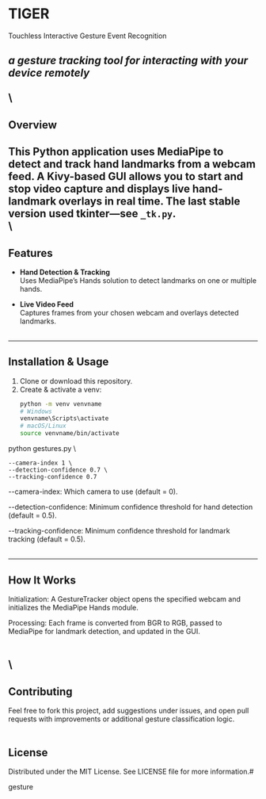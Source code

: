 # TIGER  <br>
Touchless Interactive Gesture Event Recognition  <br>

*a gesture tracking tool for interacting with your device remotely*  <br><br>
\\
---

## Overview <br>

This Python application uses MediaPipe to detect and track hand landmarks from a webcam feed. A Kivy-based GUI allows you to start and stop video capture and displays live hand-landmark overlays in real time. The last stable version used tkinter—see `_tk.py`.  <br>
\\
---

## Features <br>

- **Hand Detection & Tracking**  <br>
  Uses MediaPipe’s Hands solution to detect landmarks on one or multiple hands.<br>

- **Live Video Feed**  <br>
  Captures frames from your chosen webcam and overlays detected landmarks.<br><br>
  
---

## Installation & Usage<br>

1. Clone or download this repository.  <br>
2. Create & activate a venv:  <br>
   ```bash
   python -m venv venvname
   # Windows
   venvname\Scripts\activate
   # macOS/Linux
   source venvname/bin/activate

python gestures.py \  <br>

    --camera-index 1 \
    --detection-confidence 0.7 \  
    --tracking-confidence 0.7  
    
--camera-index: Which camera to use (default = 0).  <br>

--detection-confidence: Minimum confidence threshold for hand detection (default = 0.5). <br>  

--tracking-confidence: Minimum confidence threshold for landmark tracking (default = 0.5).  <br><br>

---

## How It Works  <br>
  
Initialization: A GestureTracker object opens the specified webcam and initializes the MediaPipe Hands module.  <br>

Processing: Each frame is converted from BGR to RGB, passed to MediaPipe for landmark detection, and updated in the GUI. <br><br>

\\
---  

  
## Contributing <br> 

Feel free to fork this project, add suggestions under issues, and open pull requests with improvements or additional gesture classification logic. <br><br>


## License  <br>

Distributed under the MIT License. See LICENSE file for more information.#     
  





g e s t u r e 
 
 
